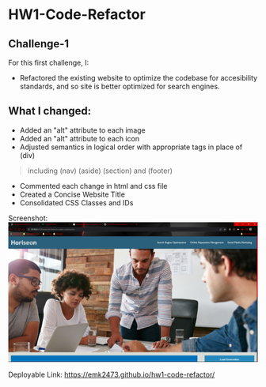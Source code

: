 # HW1-Code-Refactor
## Challenge-1
For this first challenge, I:
- Refactored the existing website to optimize the codebase for accesibility standards, and so site is better optimized for search engines.

## What I changed:
- Added an "alt" attribute to each image
- Added an "alt" attribute to each icon
- Adjusted semantics in logical order with appropriate tags in place of (div)
> including (nav) (aside) (section) and (footer)
- Commented each change in html and css file
- Created a Concise Website Title
- Consolidated CSS Classes and IDs

Screenshot:
![Alt text](image.png)

Deployable Link:
https://emk2473.github.io/hw1-code-refactor/